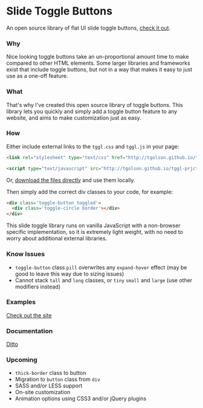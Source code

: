 # Slide Toggle Buttons

An open source library of flat UI slide toggle buttons, [check it out](http://tgolson.github.io/tggl-prjct/).

### Why

Nice looking toggle buttons take an un-proportional amount time to make compared to other HTML elements. Some larger libraries and frameworks exist that include toggle buttons, but not in a way that makes it easy to just use as a one-off feature.

### What

That's why I've created this open source library of toggle buttons. This library lets you quickly and simply add a toggle button feature to any website, and aims to make customization just as easy.

### How

Either include external links to the ```tggl.css``` and ```tggl.js``` in your page:
```html
<link rel="stylesheet" type="text/css" href="http://tgolson.github.io/tggl-prjct/css/tggl.css">
```
```html
<script type="text/javascript" src="http://tgolson.github.io/tggl-prjct/js/tggl.js"></script>
```
Or, [download the files directly](https://github.com/TGOlson/tggl-prjct/archive/gh-pages.zip) and use them locally.

Then simply add the correct div classes to your code, for example:

```html
<div class='toggle-button toggled'>
  <div class='toggle-circle border'></div>
</div>
```

This slide toggle library runs on vanilla JavaScript with a non-browser specific implementation, so it is extremely light weight, with no need to worry about additional external libraries.

### Know Issues

* ```toggle-button``` class ```pill``` overwrites any ```expand-hover``` effect (may be good to leave this way due to sizing issues)
* Cannot stack ```tall``` and ```long``` classes, or ```tiny``` ```small``` and ```large``` (use other modifiers instead)

### Examples

[Check out the site](http://tgolson.github.io/tggl-prjct/examples.html)

### Documentation

[Ditto](http://tgolson.github.io/tggl-prjct/documentation.html)

### Upcoming

* ```thick-border``` class to button
* Migration to ```button``` class from ```div```
* SASS and/or LESS support
* On-site customization
* Animation options using CSS3 and/or jQuery plugins